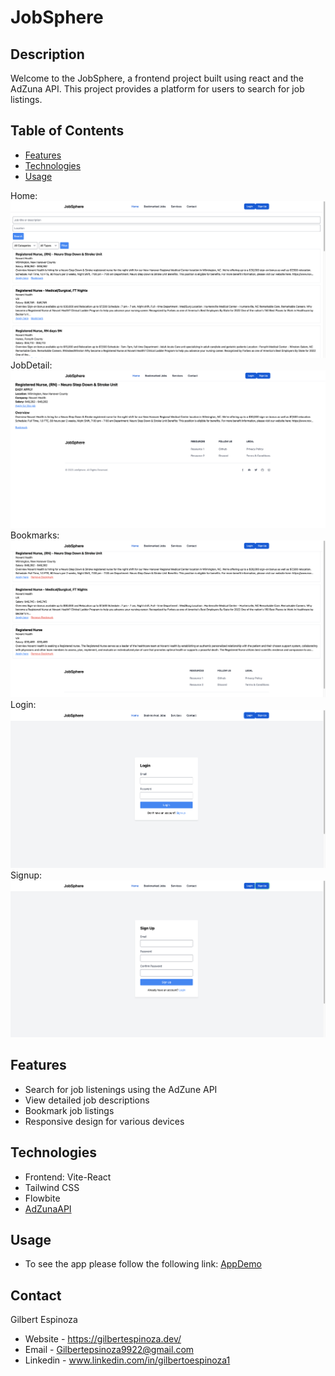 # JobSphere

## Description

Welcome to the JobSphere, a frontend project built using react and the AdZuna API. This project provides a platform for users to search for job listings.

## Table of Contents

- [Features](#features)
- [Technologies](#technologies)
- [Usage](#usage)

Home:
![](./src/assets/Home.png)
JobDetail:
![](./src/assets/JobDetail.png)
Bookmarks:
![](./src/assets/Bookmarked.png)
Login:
![](./src/assets/Login.png)
Signup:
![](./src/assets/Signup.png)

## Features

- Search for job listenings using the AdZune API
- View detailed job descriptions
- Bookmark job listings
- Responsive design for various devices

## Technologies

- Frontend: Vite-React
- Tailwind CSS
- Flowbite
- [AdZunaAPI](https://developer.adzuna.com/)

## Usage

- To see the app please follow the following link:
  [AppDemo](https://wonderful-halva-b271be.netlify.app/)

## Contact

Gilbert Espinoza

- Website - https://gilbertespinoza.dev/
- Email - Gilbertepsinoza9922@gmail.com
- Linkedin - www.linkedin.com/in/gilbertoespinoza1
